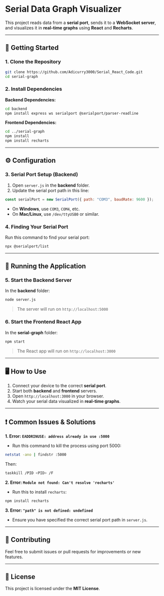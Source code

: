 # Serial Data Graph Visualizer

This project reads data from a **serial port**, sends it to a **WebSocket server**, and visualizes it in **real-time graphs** using **React** and **Recharts**.

---

## 🚀 Getting Started

### 1. Clone the Repository
```bash
git clone https://github.com/Adicurry3000/Serial_React_Code.git
cd serial-graph
```

### 2. Install Dependencies
**Backend Dependencies:**
```bash
cd backend
npm install express ws serialport @serialport/parser-readline
```

**Frontend Dependencies:**
```bash
cd ../serial-graph
npm install
npm install recharts
```

---

## ⚙️ Configuration

### 3. Serial Port Setup (Backend)
1. Open `server.js` in the **backend** folder.
2. Update the serial port path in this line:
```javascript
const serialPort = new SerialPort({ path: "COM3", baudRate: 9600 });
```
- On **Windows**, use `COM3`, `COM4`, etc.
- On **Mac/Linux**, use `/dev/ttyUSB0` or similar.

### 4. Finding Your Serial Port
Run this command to find your serial port:
```bash
npx @serialport/list
```

---

## 📡 Running the Application

### 5. Start the Backend Server
In the **backend** folder:
```bash
node server.js
```
> The server will run on `http://localhost:5000`

### 6. Start the Frontend React App
In the **serial-graph** folder:
```bash
npm start
```
> The React app will run on `http://localhost:3000`

---

## 🖥️ How to Use
1. Connect your device to the correct **serial port**.
2. Start both **backend** and **frontend** servers.
3. Open `http://localhost:3000` in your browser.
4. Watch your serial data visualized in **real-time graphs**.

---

## ❗ Common Issues & Solutions

**1. Error: `EADDRINUSE: address already in use :5000`**
- Run this command to kill the process using port 5000:
```bash
netstat -ano | findstr :5000
```
Then:
```bash
taskkill /PID <PID> /F
```

**2. Error: `Module not found: Can't resolve 'recharts'`**
- Run this to install `recharts`:
```bash
npm install recharts
```

**3. Error: `"path" is not defined: undefined`**
- Ensure you have specified the correct serial port path in `server.js`.

---

## 🤝 Contributing
Feel free to submit issues or pull requests for improvements or new features.

---

## 📄 License
This project is licensed under the **MIT License**.

